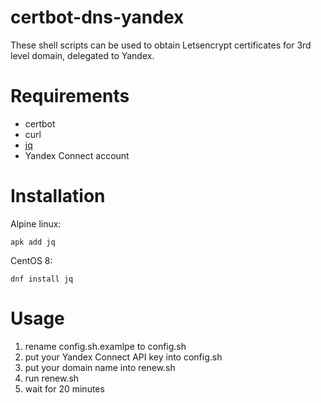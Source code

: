 # certbot-dns-yandex

These shell scripts can be used to obtain Letsencrypt certificates for 3rd level domain, delegated to Yandex.

Requirements
============

* certbot
* curl
* [jq](https://github.com/stedolan/jq)
* Yandex Connect account

Installation
============

Alpine linux:
```shell
apk add jq
```
CentOS 8:
```
dnf install jq
```

Usage
=====

1) rename config.sh.examlpe to config.sh
2) put your Yandex Connect API key into config.sh
3) put your domain name into renew.sh
4) run renew.sh
5) wait for 20 minutes
